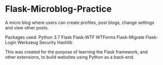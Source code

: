 # Flask-Microblog-Practice
A micro blog where users can create profiles, post blogs, change settings and view other posts.

Packages used:
Python 3.7
Flask
Flask-WTF
WTForms
Flask-Migrate
Flask-Login
Werkzeug Security
Hashlib

This was created for the purpose of learning the Flask framework, and other extensions, to build websites using Python as a back-end.
